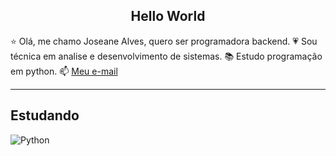 <center><h2>Hello World</h2></center>

⭐ Olá, me chamo Joseane Alves, quero ser programadora backend.
💗 Sou técnica em analise e desenvolvimento de sistemas.
📚 Estudo programação em python.
📫 [Meu e-mail](jenyalves58@gmail.com)

---------

## Estudando

![Python](https://cdn.jsdelivr.net/gh/devicons/devicon@latest/icons/python/python-original.svg")





<!--
**Joseane-Adev/Joseane-Adev** is a ✨ _special_ ✨ repository because its `README.md` (this file) appears on your GitHub profile.

Here are some ideas to get you started:

- 🔭 I’m currently working on ...
- 🌱 I’m currently learning ...
- 👯 I’m looking to collaborate on ...
- 🤔 I’m looking for help with ...
- 💬 Ask me about ...
- 📫 How to reach me: ...
- 😄 Pronouns: ...
- ⚡ Fun fact: ...
-->
